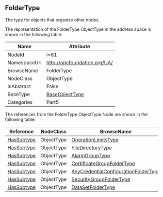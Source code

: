 <!-- objecttype -->
## FolderType
The type for objects that organize other nodes.  
<!-- end of text -->
The representation of the FolderType ObjectType in the address space is shown in the following table:  

|Name|Attribute|
|---|---|
|NodeId|i=61|
|NamespaceUri|http://opcfoundation.org/UA/|
|BrowseName|FolderType|
|NodeClass|ObjectType|
|IsAbstract|False|
|BaseType|[BaseObjectType](../../../Part5/ObjectTypes/BaseObjectType/readme.md)|
|Categories|Part5|

The references from the FolderType ObjectType Node are shown in the following table:  

|Reference|NodeClass|BrowseName|DataType|TypeDefinition|ModellingRule|
|---|---|---|---|---|---|
|[HasSubtype](../../../Part3/ReferenceTypes/HasSubtype/readme.md)|ObjectType|[OperationLimitsType](#OperationLimitsType)||||
|[HasSubtype](../../../Part3/ReferenceTypes/HasSubtype/readme.md)|ObjectType|[FileDirectoryType](#FileDirectoryType)||||
|[HasSubtype](../../../Part3/ReferenceTypes/HasSubtype/readme.md)|ObjectType|[AlarmGroupType](#AlarmGroupType)||||
|[HasSubtype](../../../Part3/ReferenceTypes/HasSubtype/readme.md)|ObjectType|[CertificateGroupFolderType](#CertificateGroupFolderType)||||
|[HasSubtype](../../../Part3/ReferenceTypes/HasSubtype/readme.md)|ObjectType|[KeyCredentialConfigurationFolderType](#KeyCredentialConfigurationFolderType)||||
|[HasSubtype](../../../Part3/ReferenceTypes/HasSubtype/readme.md)|ObjectType|[SecurityGroupFolderType](#SecurityGroupFolderType)||||
|[HasSubtype](../../../Part3/ReferenceTypes/HasSubtype/readme.md)|ObjectType|[DataSetFolderType](#DataSetFolderType)||||


